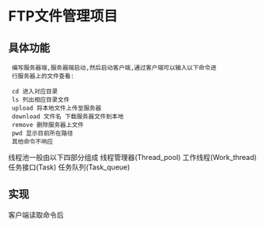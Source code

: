# FTP文件管理项目 
## 具体功能
     编写服务器端,服务器端启动,然后启动客户端,通过客户端可以输入以下命令进
     行服务器上的文件查看:
```
 cd 进入对应目录
 ls 列出相应目录文件
 upload 将本地文件上传至服务器
 download 文件名 下载服务器文件到本地
 remove 删除服务器上文件
 pwd 显示目前所在路径
 其他命令不响应
```
线程池一般由以下四部分组成
 线程管理器(Thread_pool)
 工作线程(Work_thread)
 任务接口(Task)
 任务队列(Task_queue)

## 实现
客户端读取命令后


